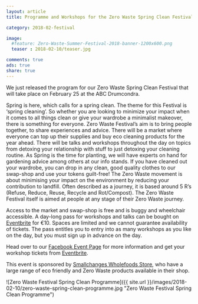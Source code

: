 ```yaml
---
layout: article
title: Programme and Workshops for the Zero Waste Spring Clean Festival

category: 2018-02-festival

image:
  #feature: Zero-Waste-Summer-Festival-2018-banner-1200x600.png
  teaser : 2018-02-10/teaser.jpg

comments: true
ads: true
share: true
---
```


We just released the program for our Zero Waste Spring Clean Festival that will take place on February 25 at the ABC Drumcondra.

Spring is here, which calls for a spring clean. The theme for this Festival is ‘spring cleaning’. So whether you are looking to minimize your impact when it comes to all things clean or give your wardrobe a minimalist makeover, there is something for everyone.
Zero Waste Festival’s aim is to bring people together, to share experiences and advice. There will be a market where everyone can top up their supplies and buy eco cleaning products for the year ahead. There will be talks and workshops throughout the day on topics from detoxing your relationship with stuff to just detoxing your cleaning routine. As Spring is the time for planting, we will have experts on hand for gardening advice among others at our info stands. If you have cleaned out your wardrobe, you can drop in any clean, good quality clothes to our swap-shop and use your tokens guilt-free! 
The Zero Waste movement is about minimising your impact on the environment by reducing your contribution to landfill. Often described as a journey, it is based around 5 R’s (Refuse, Reduce, Reuse, Recycle and Rot/Compost). The Zero Waste Festival itself is aimed at people at any stage of their Zero Waste journey. 

Access to the market and swap-shop is free and is buggy and wheelchair accessible. A day-long pass for workshops and talks can be bought on [Eventbrite](https://www.eventbrite.ie/e/workshop-talk-pass-for-zero-waste-spring-clean-festival-tickets-42846506053) for €10. Spaces are limited and we cannot guarantee availability of tickets. The pass entitles you to entry into as many workshops as you like on the day, but you must sign up in advance on the day.

Head over to our [Facebook Event Page](https://www.facebook.com/events/108604253291193) for more information and get your workshop tickets from [Eventbrite](https://www.eventbrite.ie/e/workshop-talk-pass-for-zero-waste-spring-clean-festival-tickets-42846506053).

This event is sponsored by [Smallchanges Wholefoods Store](https://www.facebook.com/smallchangesshop/), who have a large range of eco friendly and Zero Waste products available in their shop.

![Zero Waste Festival Spring Clean Programme]({{ site.url }}/images/2018-02-10/zero-waste-spring-clean-programme.jpg "Zero Waste Festival Spring Clean Programme")

